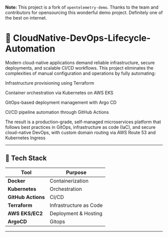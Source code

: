 **Note:** This project is a fork of `opentelemetry-demo`. Thanks to the team and contributors for opensourcing this wonderful demo project. Definitely one of the best on internet.

# 🚀 CloudNative-DevOps-Lifecycle-Automation

Modern cloud-native applications demand reliable infrastructure, secure deployments, and scalable CI/CD workflows. This project eliminates the complexities of manual configuration and operations by fully automating:

Infrastructure provisioning using Terraform

Container orchestration via Kubernetes on AWS EKS

GitOps-based deployment management with Argo CD

CI/CD pipeline automation through GitHub Actions

The result is a production-grade, self-managed microservices platform that follows best practices in GitOps, infrastructure as code (IaC), and secure cloud-native DevOps, with custom domain routing via AWS Route 53 and Kubernetes Ingress

---

## 🧰 Tech Stack

| Tool | Purpose |
|------|---------|
| **Docker** | Containerization |
| **Kubernetes** | Orchestration |
| **GitHub Actions** | CI/CD |
| **Terraform** | Infrastructure as Code |
| **AWS EKS/EC2** | Deployment & Hosting |
| **ArgoCD** | Gitops |

---


